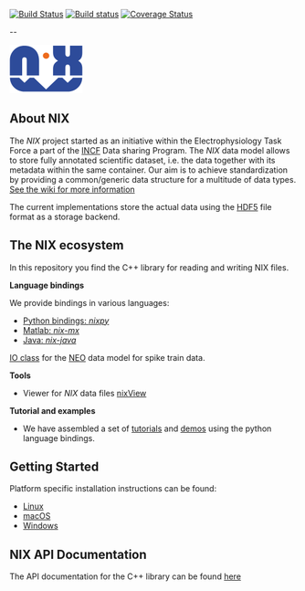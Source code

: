 [![Build Status](https://travis-ci.org/G-Node/nix.svg?branch=master)](https://travis-ci.org/G-Node/nix)
[![Build status](https://ci.appveyor.com/api/projects/status/1qlcasjg2fpqotig/branch/master?svg=true)](https://ci.appveyor.com/project/G-Node/nix/branch/master)
[![Coverage Status](https://coveralls.io/repos/G-Node/nix/badge.svg?branch=master)](https://coveralls.io/r/G-Node/nix?branch=master)

--

![nix_logo](docs/nix_logo.png "NIX")

About NIX
---------

The *NIX* project started as an initiative within the
Electrophysiology Task Force a part of the
[INCF](http://www.incf.org/) Data sharing Program.  The *NIX* data
model allows to store fully annotated scientific dataset, i.e. the
data together with its metadata within the same container. Our aim is
to achieve standardization by providing a common/generic data
structure for a multitude of data types.  [See the wiki for more
information](https://github.com/G-Node/nix/wiki)


The current implementations store the actual data using the [HDF5](http://www.hdfgroup.org/) file format as a storage backend.


The NIX ecosystem
-----------------

In this repository you find the C++ library for reading and writing NIX files.

**Language bindings**

We provide bindings in various languages:

- [Python bindings: *nixpy*](https://github.com/g-node/nixpy "Python library either as bindings or using h5py")
- [Matlab: *nix-mx*](https://github.com/g-node/nix-mx "Matlab language bindings, requires the C++ library")
- [Java: *nix-java*](https://github.com/g-node/nix-java "Java language bindings, requires the C++ library")

[IO class](https://github.com/python-neo-nixio) for the [NEO](http://neuralensemble.org/neo/) data model for spike train data.

**Tools**

- Viewer for *NIX* data files [nixView](https://github.com/bendalab/nixview "NixView - viewer for nix files")

**Tutorial and examples**

- We have assembled a set of
 [tutorials](http://g-node.github.io/nixpy/tutorial.html "Python Tutorial") and
 [demos](https://github.com/g-node/nix-demo "Jupiter notebooks demonstrating nix for various use-cases") using the python language
 bindings.


Getting Started 
---------------

Platform specific installation instructions can be found:

- [Linux](docs/install_linux.md)
- [macOS](docs/install_mac.md)
- [Windows](docs/install_win.md)


NIX API Documentation
---------------------

The API documentation for the C++ library can be found [here](http://g-node.github.io/nix/)


